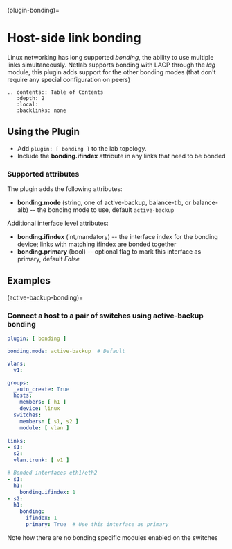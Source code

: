 (plugin-bonding)=
# Host-side link bonding

Linux networking has long supported *bonding*, the ability to use multiple links simultaneously. Netlab supports bonding with LACP through the *lag* module,
this plugin adds support for the other bonding modes (that don't require any special configuration on peers)

```eval_rst
.. contents:: Table of Contents
   :depth: 2
   :local:
   :backlinks: none
```

## Using the Plugin

* Add `plugin: [ bonding ]` to the lab topology.
* Include the **bonding.ifindex** attribute in any links that need to be bonded

### Supported attributes

The plugin adds the following attributes:
* **bonding.mode** (string, one of active-backup, balance-tlb, or balance-alb) -- the bonding mode to use, default `active-backup`

Additional interface level attributes:
* **bonding.ifindex** (int,mandatory) -- the interface index for the bonding device; links with matching ifindex are bonded together
* **bonding.primary** (bool) -- optional flag to mark this interface as primary, default *False*

## Examples

(active-backup-bonding)=
### Connect a host to a pair of switches using active-backup bonding

```yaml
plugin: [ bonding ]

bonding.mode: active-backup  # Default

vlans:
  v1:

groups:
  _auto_create: True
  hosts:
    members: [ h1 ]
    device: linux
  switches:
    members: [ s1, s2 ]
    module: [ vlan ]
    
links:
- s1:
  s2:
  vlan.trunk: [ v1 ]

# Bonded interfaces eth1/eth2
- s1:
  h1:
    bonding.ifindex: 1
- s2:
  h1:
    bonding:
      ifindex: 1
      primary: True  # Use this interface as primary
```

Note how there are no bonding specific modules enabled on the switches